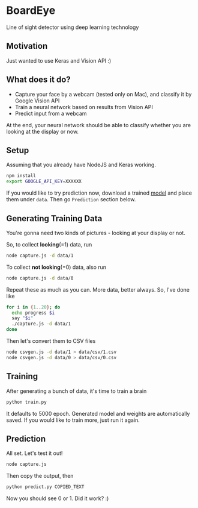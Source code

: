 # BoardEye
Line of sight detector using deep learning technology

## Motivation
Just wanted to use Keras and Vision API :)

## What does it do?
- Capture your face by a webcam (tested only on Mac), and classify it by Google Vision API
- Train a neural network based on results from Vision API
- Predict input from a webcam

At the end, your neural network should be able to classify whether you are looking at the display or now.

## Setup
Assuming that you already have NodeJS and Keras working.

```sh
npm install
export GOOGLE_API_KEY=XXXXXX
```

If you would like to try prediction now, download a trained [model](https://drive.google.com/open?id=0B9nFZuxm88eRb1F4ZUtJQTZKcDQ) and place them under `data`. Then go `Prediction` section below.

## Generating Training Data
You're gonna need two kinds of pictures - looking at your display or not.

So, to collect **looking**(=1) data, run
```sh
node capture.js -d data/1
```

To collect **not looking**(=0) data, also run
```sh
node capture.js -d data/0
```

Repeat these as much as you can. More data, better always. So, I've done like
```sh
for i in {1..20}; do
  echo progress $i
  say "$i"
  ./capture.js -d data/1
done
```

Then let's convert them to CSV files
```sh
node csvgen.js -d data/1 > data/csv/1.csv
node csvgen.js -d data/0 > data/csv/0.csv
```

## Training
After generating a bunch of data, it's time to train a brain
```sh
python train.py
```

It defaults to 5000 epoch. Generated model and weights are automatically saved. If you would like to train more, just run it again.

## Prediction
All set. Let's test it out!
```sh
node capture.js
```

Then copy the output, then
```sh
python predict.py COPIED_TEXT
```

Now you should see 0 or 1. Did it work? :)
